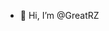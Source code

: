 - 👋 Hi, I’m @GreatRZ


<!---
GreatRZ/GreatRZ is a ✨ special ✨ repository because its `README.md` (this file) appears on your GitHub profile.
You can click the Preview link to take a look at your changes.
--->
